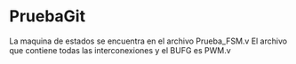 # PruebaGit
La maquina de estados se encuentra en el archivo Prueba_FSM.v
El archivo que contiene todas las interconexiones y el BUFG es PWM.v
